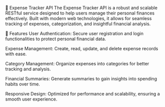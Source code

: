 💸 Expense Tracker API
The Expense Tracker API is a robust and scalable RESTful service designed to help users manage their personal finances effectively. Built with modern web technologies, it allows for seamless tracking of expenses, categorization, and insightful financial analysis.​

🚀 Features
User Authentication: Secure user registration and login functionalities to protect personal financial data.

Expense Management: Create, read, update, and delete expense records with ease.

Category Management: Organize expenses into categories for better tracking and analysis.

Financial Summaries: Generate summaries to gain insights into spending habits over time.

Responsive Design: Optimized for performance and scalability, ensuring a smooth user experience.
